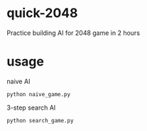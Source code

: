 # quick-2048
Practice building AI for 2048 game in 2 hours

# usage
naive AI
```
python naive_game.py
```

3-step search AI
```
python search_game.py
```

